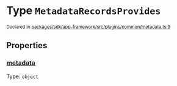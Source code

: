 # Type `MetadataRecordsProvides`
<sub>Declared in [packages/sdk/app-framework/src/plugins/common/metadata.ts:9](https://github.com/dxos/dxos/blob/235256b25/packages/sdk/app-framework/src/plugins/common/metadata.ts#L9)</sub>




## Properties
### [metadata](https://github.com/dxos/dxos/blob/235256b25/packages/sdk/app-framework/src/plugins/common/metadata.ts#L10)
Type: <code>object</code>





